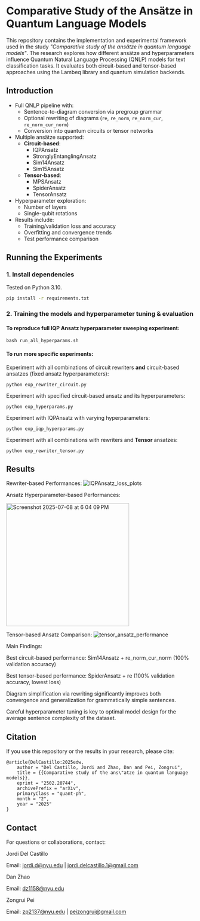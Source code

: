 # Comparative Study of the Ansätze in Quantum Language Models

This repository contains the implementation and experimental framework used in the study _"Comparative study of the ansätze in quantum language models"_. The research explores how different ansätze and hyperparameters influence Quantum Natural Language Processing (QNLP) models for text classification tasks. It evaluates both circuit-based and tensor-based approaches using the Lambeq library and quantum simulation backends.

## Introduction

- Full QNLP pipeline with:
  - Sentence-to-diagram conversion via pregroup grammar
  - Optional rewriting of diagrams (`re`, `re_norm`, `re_norm_cur`, `re_norm_cur_norm`)
  - Conversion into quantum circuits or tensor networks
- Multiple ansätze supported:
  - **Circuit-based**:
    - IQPAnsatz
    - StronglyEntanglingAnsatz
    - Sim14Ansatz
    - Sim15Ansatz
  - **Tensor-based**:
    - MPSAnsatz
    - SpiderAnsatz
    - TensorAnsatz
- Hyperparameter exploration:
  - Number of layers
  - Single-qubit rotations
- Results include:
  - Training/validation loss and accuracy
  - Overfitting and convergence trends
  - Test performance comparison

## Running the Experiments

### 1. Install dependencies

Tested on Python 3.10.

```bash
pip install -r requirements.txt
```

### 2. Training the models and hyperparameter tuning & evaluation

#### To reproduce full IQP Ansatz hyperparameter sweeping experiment:

```
bash run_all_hyperparams.sh
```

#### To run more specific experiments:

Experiment with all combinations of circuit rewriters **and** circuit-based ansatzes (fixed ansatz hyperparameters):

```
python exp_rewriter_circuit.py
```

Experiment with specified circuit-based ansatz and its hyperparameters:

```
python exp_hyperparams.py
```

Experiment with IQPAnsatz with varying hyperparameters:

```
python exp_iqp_hyperparams.py
```

Experiment with all combinations with rewriters and **Tensor** ansatzes:

```
python exp_rewriter_tensor.py
```

## Results

Rewriter-based Performances:
![IQPAnsatz_loss_plots](https://github.com/user-attachments/assets/ae4519e4-a132-4677-bae7-610ea6c75422)

Ansatz Hyperparameter-based Performances:

<img width="329" alt="Screenshot 2025-07-08 at 6 04 09 PM" src="https://github.com/user-attachments/assets/3ac62ff6-4b98-4da3-ac4c-4754ecd50473" />

Tensor-based Ansatz Comparison:
![tensor_ansatz_performance](https://github.com/user-attachments/assets/e41727b2-8bb6-4c42-ab42-e3f5ee4f6f02)

Main Findings:

Best circuit-based performance: Sim14Ansatz + re_norm_cur_norm (100% validation accuracy)

Best tensor-based performance: SpiderAnsatz + re (100% validation accuracy, lowest loss)

Diagram simplification via rewriting significantly improves both convergence and generalization for grammatically simple sentences.

Careful hyperparameter tuning is key to optimal model design for the average sentence complexity of the dataset.

## Citation

If you use this repository or the results in your research, please cite:

```
@article{DelCastillo:2025edw,
    author = "Del Castillo, Jordi and Zhao, Dan and Pei, Zongrui",
    title = {{Comparative study of the ans\"atze in quantum language models}},
    eprint = "2502.20744",
    archivePrefix = "arXiv",
    primaryClass = "quant-ph",
    month = "2",
    year = "2025"
}
```

## Contact

For questions or collaborations, contact:

Jordi Del Castillo

Email: jordi.d@nyu.edu | jordi.delcastillo.1@gmail.com

Dan Zhao

Email: dz1158@nyu.edu

Zongrui Pei

Email: zp2137@nyu.edu | peizongrui@gmail.com
